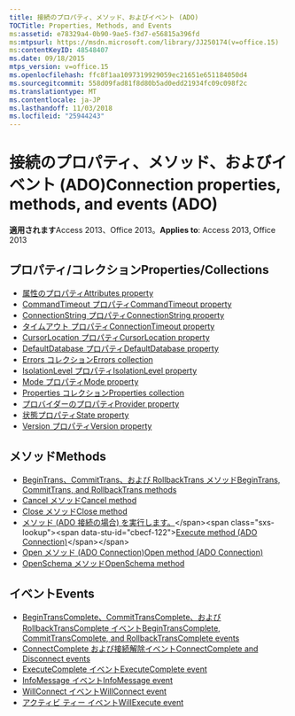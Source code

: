 ```yaml
---
title: 接続のプロパティ、メソッド、およびイベント (ADO)
TOCTitle: Properties, Methods, and Events
ms:assetid: e78329a4-0b90-9ae5-f3d7-e56815a396fd
ms:mtpsurl: https://msdn.microsoft.com/library/JJ250174(v=office.15)
ms:contentKeyID: 48548407
ms.date: 09/18/2015
mtps_version: v=office.15
ms.openlocfilehash: ffc8f1aa1097319929059ec21651e651184050d4
ms.sourcegitcommit: 558d09fad81f8d80b5ad0edd21934fc09c098f2c
ms.translationtype: MT
ms.contentlocale: ja-JP
ms.lasthandoff: 11/03/2018
ms.locfileid: "25944243"
---
```

# <a name="connection-properties-methods-and-events-ado"></a><span data-ttu-id="cbecf-102">接続のプロパティ、メソッド、およびイベント (ADO)</span><span class="sxs-lookup"><span data-stu-id="cbecf-102">Connection properties, methods, and events (ADO)</span></span>

<span data-ttu-id="cbecf-103">**適用されます**Access 2013、Office 2013。</span><span class="sxs-lookup"><span data-stu-id="cbecf-103">**Applies to**: Access 2013, Office 2013</span></span>

## <a name="propertiescollections"></a><span data-ttu-id="cbecf-104">プロパティ/コレクション</span><span class="sxs-lookup"><span data-stu-id="cbecf-104">Properties/Collections</span></span>

- [<span data-ttu-id="cbecf-105">属性のプロパティ</span><span class="sxs-lookup"><span data-stu-id="cbecf-105">Attributes property</span></span>](attributes-property-ado.md)
- [<span data-ttu-id="cbecf-106">CommandTimeout プロパティ</span><span class="sxs-lookup"><span data-stu-id="cbecf-106">CommandTimeout property</span></span>](commandtimeout-property-ado.md)
- [<span data-ttu-id="cbecf-107">ConnectionString プロパティ</span><span class="sxs-lookup"><span data-stu-id="cbecf-107">ConnectionString property</span></span>](connectionstring-property-ado.md)
- [<span data-ttu-id="cbecf-108">タイムアウト プロパティ</span><span class="sxs-lookup"><span data-stu-id="cbecf-108">ConnectionTimeout property</span></span>](connectiontimeout-property-ado.md)
- [<span data-ttu-id="cbecf-109">CursorLocation プロパティ</span><span class="sxs-lookup"><span data-stu-id="cbecf-109">CursorLocation property</span></span>](cursorlocation-property-ado.md)
- [<span data-ttu-id="cbecf-110">DefaultDatabase プロパティ</span><span class="sxs-lookup"><span data-stu-id="cbecf-110">DefaultDatabase property</span></span>](defaultdatabase-property-ado.md)
- [<span data-ttu-id="cbecf-111">Errors コレクション</span><span class="sxs-lookup"><span data-stu-id="cbecf-111">Errors collection</span></span>](errors-collection-ado.md)
- [<span data-ttu-id="cbecf-112">IsolationLevel プロパティ</span><span class="sxs-lookup"><span data-stu-id="cbecf-112">IsolationLevel property</span></span>](isolationlevel-property-ado.md)
- [<span data-ttu-id="cbecf-113">Mode プロパティ</span><span class="sxs-lookup"><span data-stu-id="cbecf-113">Mode property</span></span>](mode-property-ado.md)
- [<span data-ttu-id="cbecf-114">Properties コレクション</span><span class="sxs-lookup"><span data-stu-id="cbecf-114">Properties collection</span></span>](properties-collection-ado.md)
- [<span data-ttu-id="cbecf-115">プロバイダーのプロパティ</span><span class="sxs-lookup"><span data-stu-id="cbecf-115">Provider property</span></span>](provider-property-ado.md)
- [<span data-ttu-id="cbecf-116">状態プロパティ</span><span class="sxs-lookup"><span data-stu-id="cbecf-116">State property</span></span>](state-property-ado.md)
- [<span data-ttu-id="cbecf-117">Version プロパティ</span><span class="sxs-lookup"><span data-stu-id="cbecf-117">Version property</span></span>](version-property-ado.md)


## <a name="methods"></a><span data-ttu-id="cbecf-118">メソッド</span><span class="sxs-lookup"><span data-stu-id="cbecf-118">Methods</span></span>

- [<span data-ttu-id="cbecf-119">BeginTrans、CommitTrans、および RollbackTrans メソッド</span><span class="sxs-lookup"><span data-stu-id="cbecf-119">BeginTrans, CommitTrans, and RollbackTrans methods</span></span>](begintrans-committrans-and-rollbacktrans-methods-ado.md)
- [<span data-ttu-id="cbecf-120">Cancel メソッド</span><span class="sxs-lookup"><span data-stu-id="cbecf-120">Cancel method</span></span>](cancel-method-ado.md)
- [<span data-ttu-id="cbecf-121">Close メソッド</span><span class="sxs-lookup"><span data-stu-id="cbecf-121">Close method</span></span>](close-method-ado.md)
- <span data-ttu-id="cbecf-122">[メソッド (ADO 接続の場合) を実行します。](https://msdn.microsoft.com/library/jj249832\(v=office.15\))</span><span class="sxs-lookup"><span data-stu-id="cbecf-122">[Execute method (ADO Connection)](https://msdn.microsoft.com/library/jj249832\(v=office.15\))</span></span>
- [<span data-ttu-id="cbecf-123">Open メソッド (ADO Connection)</span><span class="sxs-lookup"><span data-stu-id="cbecf-123">Open method (ADO Connection)</span></span>](open-method-ado-connection.md)
- [<span data-ttu-id="cbecf-124">OpenSchema メソッド</span><span class="sxs-lookup"><span data-stu-id="cbecf-124">OpenSchema method</span></span>](openschema-method-ado.md)


## <a name="events"></a><span data-ttu-id="cbecf-125">イベント</span><span class="sxs-lookup"><span data-stu-id="cbecf-125">Events</span></span>

- [<span data-ttu-id="cbecf-126">BeginTransComplete、CommitTransComplete、および RollbackTransComplete イベント</span><span class="sxs-lookup"><span data-stu-id="cbecf-126">BeginTransComplete, CommitTransComplete, and RollbackTransComplete events</span></span>](begintranscomplete-committranscomplete-and-rollbacktranscomplete-events-ado.md)
- [<span data-ttu-id="cbecf-127">ConnectComplete および接続解除イベント</span><span class="sxs-lookup"><span data-stu-id="cbecf-127">ConnectComplete and Disconnect events</span></span>](connectcomplete-and-disconnect-events-ado.md)
- [<span data-ttu-id="cbecf-128">ExecuteComplete イベント</span><span class="sxs-lookup"><span data-stu-id="cbecf-128">ExecuteComplete event</span></span>](executecomplete-event-ado.md)
- [<span data-ttu-id="cbecf-129">InfoMessage イベント</span><span class="sxs-lookup"><span data-stu-id="cbecf-129">InfoMessage event</span></span>](infomessage-event-ado.md)
- [<span data-ttu-id="cbecf-130">WillConnect イベント</span><span class="sxs-lookup"><span data-stu-id="cbecf-130">WillConnect event</span></span>](willconnect-event-ado.md)
- [<span data-ttu-id="cbecf-131">アクティビ ティー イベント</span><span class="sxs-lookup"><span data-stu-id="cbecf-131">WillExecute event</span></span>](willexecute-event-ado.md)



